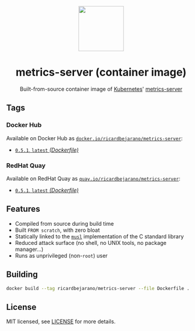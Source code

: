 <p align="center"><img src="https://emojipedia-us.s3.dualstack.us-west-1.amazonaws.com/thumbs/160/apple/198/chart-with-upwards-trend_1f4c8.png" width="120px"></p>
<h1 align="center">metrics-server (container image)</h1>
<p align="center">Built-from-source container image of <a href="https://kubernetes.io/">Kubernetes</a>' <a href="https://github.com/kubernetes-sigs/metrics-server">metrics-server</a></p>


## Tags

### Docker Hub

Available on Docker Hub as [`docker.io/ricardbejarano/metrics-server`](https://hub.docker.com/r/ricardbejarano/metrics-server):

- [`0.5.1`, `latest` *(Dockerfile)*](Dockerfile)

### RedHat Quay

Available on RedHat Quay as [`quay.io/ricardbejarano/metrics-server`](https://quay.io/repository/ricardbejarano/metrics-server):

- [`0.5.1`, `latest` *(Dockerfile)*](Dockerfile)


## Features

* Compiled from source during build time
* Built `FROM scratch`, with zero bloat
* Statically linked to the [`musl`](https://musl.libc.org/) implementation of the C standard library
* Reduced attack surface (no shell, no UNIX tools, no package manager...)
* Runs as unprivileged (non-`root`) user


## Building

```bash
docker build --tag ricardbejarano/metrics-server --file Dockerfile .
```


## License

MIT licensed, see [LICENSE](LICENSE) for more details.
